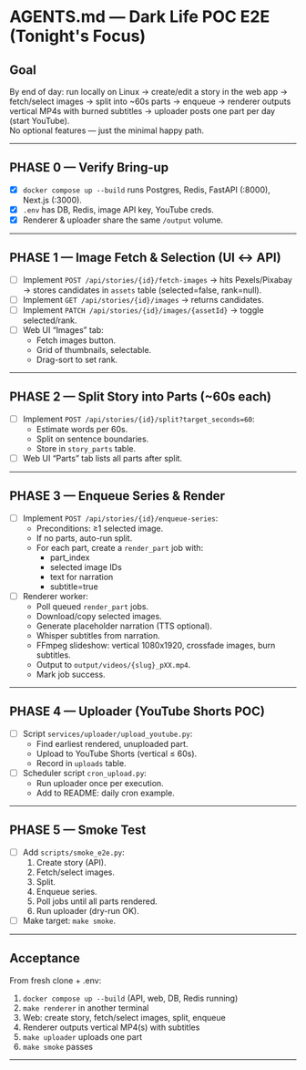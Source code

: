 # AGENTS.md — Dark Life POC E2E (Tonight's Focus)

## Goal
By end of day: run locally on Linux → create/edit a story in the web app → fetch/select images → split into ~60s parts → enqueue → renderer outputs vertical MP4s with burned subtitles → uploader posts one part per day (start YouTube).  
No optional features — just the minimal happy path.

---

## PHASE 0 — Verify Bring-up
- [x] `docker compose up --build` runs Postgres, Redis, FastAPI (:8000), Next.js (:3000).
- [x] `.env` has DB, Redis, image API key, YouTube creds.
- [x] Renderer & uploader share the same `/output` volume.

---

## PHASE 1 — Image Fetch & Selection (UI ↔ API)
- [ ] Implement `POST /api/stories/{id}/fetch-images` → hits Pexels/Pixabay → stores candidates in `assets` table (selected=false, rank=null).
- [ ] Implement `GET /api/stories/{id}/images` → returns candidates.
- [ ] Implement `PATCH /api/stories/{id}/images/{assetId}` → toggle selected/rank.
- [ ] Web UI “Images” tab:
    - Fetch images button.
    - Grid of thumbnails, selectable.
    - Drag-sort to set rank.

---

## PHASE 2 — Split Story into Parts (~60s each)
- [ ] Implement `POST /api/stories/{id}/split?target_seconds=60`:
    - Estimate words per 60s.
    - Split on sentence boundaries.
    - Store in `story_parts` table.
- [ ] Web UI “Parts” tab lists all parts after split.

---

## PHASE 3 — Enqueue Series & Render
- [ ] Implement `POST /api/stories/{id}/enqueue-series`:
    - Preconditions: ≥1 selected image.
    - If no parts, auto-run split.
    - For each part, create a `render_part` job with:
        - part_index
        - selected image IDs
        - text for narration
        - subtitle=true
- [ ] Renderer worker:
    - Poll queued `render_part` jobs.
    - Download/copy selected images.
    - Generate placeholder narration (TTS optional).
    - Whisper subtitles from narration.
    - FFmpeg slideshow: vertical 1080x1920, crossfade images, burn subtitles.
    - Output to `output/videos/{slug}_pXX.mp4`.
    - Mark job success.

---

## PHASE 4 — Uploader (YouTube Shorts POC)
- [ ] Script `services/uploader/upload_youtube.py`:
    - Find earliest rendered, unuploaded part.
    - Upload to YouTube Shorts (vertical ≤ 60s).
    - Record in `uploads` table.
- [ ] Scheduler script `cron_upload.py`:
    - Run uploader once per execution.
    - Add to README: daily cron example.

---

## PHASE 5 — Smoke Test
- [ ] Add `scripts/smoke_e2e.py`:
    1. Create story (API).
    2. Fetch/select images.
    3. Split.
    4. Enqueue series.
    5. Poll jobs until all parts rendered.
    6. Run uploader (dry-run OK).
- [ ] Make target: `make smoke`.

---

## Acceptance
From fresh clone + .env:
1. `docker compose up --build` (API, web, DB, Redis running)
2. `make renderer` in another terminal
3. Web: create story, fetch/select images, split, enqueue
4. Renderer outputs vertical MP4(s) with subtitles
5. `make uploader` uploads one part
6. `make smoke` passes

---
